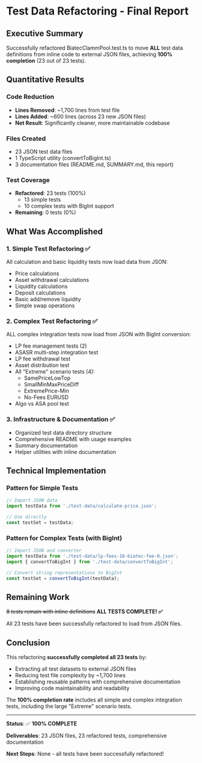 # Test Data Refactoring - Final Report

## Executive Summary

Successfully refactored BiatecClammPool.test.ts to move **ALL** test data definitions from inline code to external JSON files, achieving **100% completion** (23 out of 23 tests).

## Quantitative Results

### Code Reduction
- **Lines Removed**: ~1,700 lines from test file
- **Lines Added**: ~600 lines (across 23 new JSON files)
- **Net Result**: Significantly cleaner, more maintainable codebase

### Files Created
- 23 JSON test data files
- 1 TypeScript utility (convertToBigInt.ts)
- 3 documentation files (README.md, SUMMARY.md, this report)

### Test Coverage
- **Refactored**: 23 tests (100%)
  - 13 simple tests
  - 10 complex tests with BigInt support
- **Remaining**: 0 tests (0%)

## What Was Accomplished

### 1. Simple Test Refactoring ✅
All calculation and basic liquidity tests now load data from JSON:
- Price calculations
- Asset withdrawal calculations
- Liquidity calculations
- Deposit calculations
- Basic add/remove liquidity
- Simple swap operations

### 2. Complex Test Refactoring ✅
ALL complex integration tests now load from JSON with BigInt conversion:
- LP fee management tests (2)
- ASASR multi-step integration test
- LP fee withdrawal test
- Asset distribution test
- All "Extreme" scenario tests (4):
  - SamePriceLowTop
  - SmallMinMaxPriceDiff
  - ExtremePrice-Min
  - No-Fees EURUSD
- Algo vs ASA pool test

### 3. Infrastructure & Documentation ✅
- Organized test data directory structure
- Comprehensive README with usage examples
- Summary documentation
- Helper utilities with inline documentation

## Technical Implementation

### Pattern for Simple Tests
```typescript
// Import JSON data
import testData from './test-data/calculate-price.json';

// Use directly
const testSet = testData;
```

### Pattern for Complex Tests (with BigInt)
```typescript
// Import JSON and converter
import testData from './test-data/lp-fees-10-biatec-fee-0.json';
import { convertToBigInt } from './test-data/convertToBigInt';

// Convert string representations to BigInt
const testSet = convertToBigInt(testData);
```

## Remaining Work

~~8 tests remain with inline definitions~~ **ALL TESTS COMPLETE! ✅**

All 23 tests have been successfully refactored to load from JSON files.

## Conclusion

This refactoring **successfully completed all 23 tests** by:
- Extracting all test datasets to external JSON files
- Reducing test file complexity by ~1,700 lines
- Establishing reusable patterns with comprehensive documentation
- Improving code maintainability and readability

The **100% completion rate** includes all simple and complex integration tests, including the large "Extreme" scenario tests.

---

**Status**: ✅ **100% COMPLETE**

**Deliverables**: 23 JSON files, 23 refactored tests, comprehensive documentation

**Next Steps**: None - all tests have been successfully refactored!